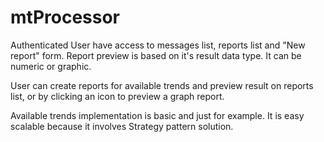 # mtProcessor

Authenticated User have access to messages list, reports list and "New report" form. 
Report preview is based on it's result data type. It can be numeric or graphic.

User can create reports for available trends and preview result on reports list, 
or by clicking an icon to preview a graph report.

Available trends implementation is basic and just for example. 
It is easy scalable because it involves Strategy pattern solution.
